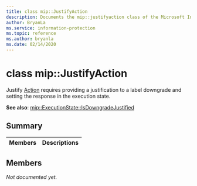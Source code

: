 ```yaml
---
title: class mip::JustifyAction 
description: Documents the mip::justifyaction class of the Microsoft Information Protection (MIP) SDK.
author: BryanLa
ms.service: information-protection
ms.topic: reference
ms.author: bryanla
ms.date: 02/14/2020
---
```


# class mip::JustifyAction 
Justify [Action](undefined) requires providing a justification to a label downgrade and setting the response in the execution state.
  
**See also**: [mip::ExecutionState::IsDowngradeJustified](undefined)
  
## Summary
 Members                        | Descriptions                                
--------------------------------|---------------------------------------------
  
## Members
_Not documented yet._
